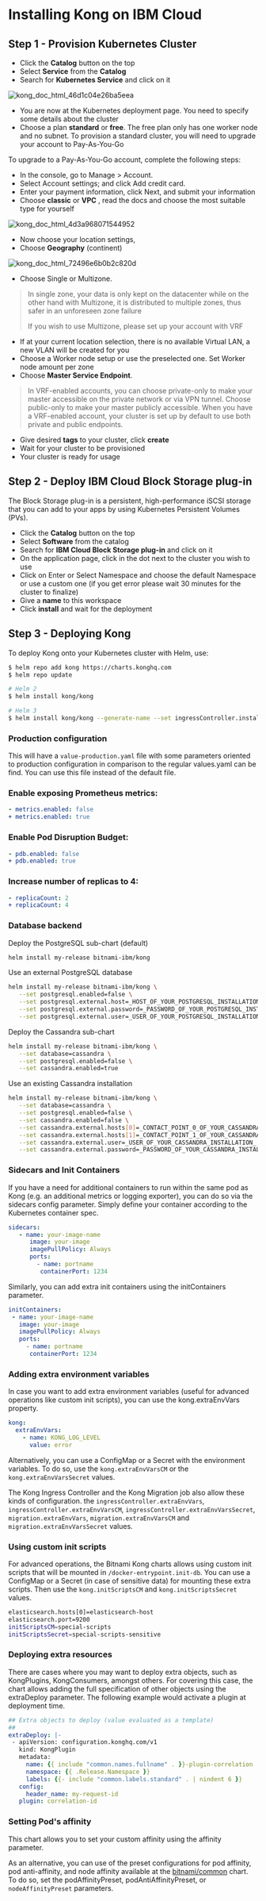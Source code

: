 # Installing Kong on IBM Cloud

## Step 1 - Provision Kubernetes Cluster

- Click the **Catalog** button on the top
- Select **Service** from the **Catalog**
- Search for **Kubernetes Service** and click on it

![kong_doc_html_46d1c04e26ba5eea](https://user-images.githubusercontent.com/5286796/106394187-4b013200-6421-11eb-92b7-6c825737765c.png)

- You are now at the Kubernetes deployment page. You need to specify some details about the cluster
- Choose a plan **standard** or **free**. The free plan only has one worker node and no subnet. To provision a standard cluster, you will need to upgrade your account to Pay-As-You-Go

To upgrade to a Pay-As-You-Go account, complete the following steps:

- In the console, go to Manage > Account.
- Select Account settings; and click Add credit card.
- Enter your payment information, click Next, and submit your information
- Choose **classic** or **VPC** , read the docs and choose the most suitable type for yourself

![kong_doc_html_4d3a968071544952](https://user-images.githubusercontent.com/5286796/106394203-62d8b600-6421-11eb-89d2-98dc1c439942.png)

- Now choose your location settings,
- Choose **Geography** (continent)

![kong_doc_html_72496e6b0b2c820d](https://user-images.githubusercontent.com/5286796/106394202-610ef280-6421-11eb-978f-04ac9b590083.png)

- Choose Single or Multizone. 
> In single zone, your data is only kept on the datacenter while on the other hand with Multizone, it is distributed to multiple zones, thus safer in an unforeseen zone failure
>
> If you wish to use Multizone, please set up your account with VRF

- If at your current location selection, there is no available Virtual LAN, a new VLAN will be created for you
- Choose a Worker node setup or use the preselected one. Set Worker node amount per zone
- Choose **Master Service Endpoint**. 

> In VRF-enabled accounts, you can choose private-only to make your master accessible on the private network or via VPN tunnel. Choose public-only to make your master publicly accessible. When you have a VRF-enabled account, your cluster is set up by default to use both private and public endpoints.
- Give desired **tags** to your cluster, click **create**
- Wait for your cluster to be provisioned
- Your cluster is ready for usage

## Step 2 - Deploy IBM Cloud Block Storage plug-in

The Block Storage plug-in is a persistent, high-performance iSCSI storage that you can add to your apps by using Kubernetes Persistent Volumes (PVs).

- Click the **Catalog** button on the top
- Select **Software** from the catalog
- Search for **IBM Cloud Block Storage plug-in** and click on it
- On the application page, click in the dot next to the cluster you wish to use
- Click on Enter or Select Namespace and choose the default Namespace or use a custom one (if you get error please wait 30 minutes for the cluster to finalize)
- Give a **name** to this workspace
- Click **install** and wait for the deployment


## Step 3 - Deploying Kong

To deploy Kong onto your Kubernetes cluster with Helm, use:

```sh
$ helm repo add kong https://charts.konghq.com
$ helm repo update

# Helm 2
$ helm install kong/kong

# Helm 3
$ helm install kong/kong --generate-name --set ingressController.installCRDs=false
```

### Production configuration

This will have a `value-production.yaml` file with some parameters oriented to production configuration in comparison to the regular values.yaml can be find. You can use this file instead of the default file.

### Enable exposing Prometheus metrics:

```yaml
- metrics.enabled: false 
+ metrics.enabled: true 
```
### Enable Pod Disruption Budget:

```yaml
- pdb.enabled: false
+ pdb.enabled: true
```
### Increase number of replicas to 4:

```yaml
- replicaCount: 2
+ replicaCount: 4
```

### Database backend

Deploy the PostgreSQL sub-chart (default)

```sh
helm install my-release bitnami-ibm/kong
```

Use an external PostgreSQL database

```sh
helm install my-release bitnami-ibm/kong \
   --set postgresql.enabled=false \
   --set postgresql.external.host=_HOST_OF_YOUR_POSTGRESQL_INSTALLATION_ \
   --set postgresql.external.password=_PASSWORD_OF_YOUR_POSTGRESQL_INSTALLATION_ \
   --set postgresql.external.user=_USER_OF_YOUR_POSTGRESQL_INSTALLATION_
```

Deploy the Cassandra sub-chart

```sh
helm install my-release bitnami-ibm/kong \
   --set database=cassandra \
   --set postgresql.enabled=false \
   --set cassandra.enabled=true
```


Use an existing Cassandra installation

```sh
helm install my-release bitnami-ibm/kong \
   --set database=cassandra \
   --set postgresql.enabled=false \
   --set cassandra.enabled=false \
   --set cassandra.external.hosts[0]=_CONTACT_POINT_0_OF_YOUR_CASSANDRA_CLUSTER_ \
   --set cassandra.external.hosts[1]=_CONTACT_POINT_1_OF_YOUR_CASSANDRA_CLUSTER_ \
   --set cassandra.external.user=_USER_OF_YOUR_CASSANDRA_INSTALLATION_ \
   --set cassandra.external.password=_PASSWORD_OF_YOUR_CASSANDRA_INSTALLATION_
```

### Sidecars and Init Containers

If you have a need for additional containers to run within the same pod as Kong (e.g. an additional metrics or logging exporter), you can do so via the sidecars config parameter. Simply define your container according to the Kubernetes container spec.

```yaml
sidecars:
   - name: your-image-name
      image: your-image
      imagePullPolicy: Always
      ports:
   ​     - name: portname
   ​      containerPort: 1234
```


Similarly, you can add extra init containers using the initContainers parameter.

```yaml
initContainers:
 - name: your-image-name
   image: your-image
   imagePullPolicy: Always
   ports:
​     - name: portname
​      containerPort: 1234
```

### Adding extra environment variables

In case you want to add extra environment variables (useful for advanced operations like custom init scripts), you can use the kong.extraEnvVars property.

```yaml
kong:
  extraEnvVars:
    - name: KONG_LOG_LEVEL
​      value: error
```


Alternatively, you can use a ConfigMap or a Secret with the environment variables. To do so, use the `kong.extraEnvVarsCM` or the `kong.extraEnvVarsSecret` values.


The Kong Ingress Controller and the Kong Migration job also allow these kinds of configuration. the `ingressController.extraEnvVars`, `ingressController.extraEnvVarsCM`, `ingressController.extraEnvVarsSecret`, `migration.extraEnvVars`, `migration.extraEnvVarsCM` and `migration.extraEnvVarsSecret` values.

### Using custom init scripts

For advanced operations, the Bitnami Kong charts allows using custom init scripts that will be mounted in `/docker-entrypoint.init-db`. You can use a ConfigMap or a Secret (in case of sensitive data) for mounting these extra scripts. Then use the `kong.initScriptsCM` and `kong.initScriptsSecret` values.

```sh
elasticsearch.hosts[0]=elasticsearch-host
elasticsearch.port=9200
initScriptsCM=special-scripts
initScriptsSecret=special-scripts-sensitive
```

### Deploying extra resources

There are cases where you may want to deploy extra objects, such as KongPlugins, KongConsumers, amongst others. For covering this case, the chart allows adding the full specification of other objects using the extraDeploy parameter. The following example would activate a plugin at deployment time.

```yaml
## Extra objects to deploy (value evaluated as a template)
##
extraDeploy: |-
 - apiVersion: configuration.konghq.com/v1
   kind: KongPlugin
   metadata:
​     name: {{ include "common.names.fullname" . }}-plugin-correlation
​     namespace: {{ .Release.Namespace }}
​     labels: {{- include "common.labels.standard" . | nindent 6 }}
   config:
​     header_name: my-request-id
   plugin: correlation-id
```

### Setting Pod's affinity 

This chart allows you to set your custom affinity using the affinity parameter.

As an alternative, you can use of the preset configurations for pod affinity, pod anti-affinity, and node affinity available at the [bitnami/common](https://github.com/bitnami/charts/tree/master/bitnami/common#affinities) chart. To do so, set the podAffinityPreset, podAntiAffinityPreset, or `nodeAffinityPreset` parameters.
